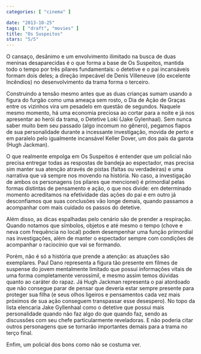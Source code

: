 ```yaml
---
categories: [ "cinema" ]

date: "2013-10-25"
tags: [ "draft", "movies" ]
title: "Os Suspeitos"
stars: "5/5"
---
```

O cansaço, desânimo e um envolvimento ilimitado na busca de duas meninas desaparecidas é o que forma a base de Os Suspeitos, mantida todo o tempo por três pilares fundamentais: o detetive e o pai incansáveis formam dois deles; a direção impecável de Denis Villeneuve (do excelente Incêndios) no desenvolvimento da trama forma o terceiro.

Construindo a tensão mesmo antes que as duas crianças sumam usando a figura do furgão como uma ameaça sem rosto, o Dia de Ação de Graças entre os vizinhos vira um pesadelo em questão de segundos. Naquele mesmo momento, há uma economia preciosa ao cortar para a noite e já nos apresentar ao herói da trama, o Detetive Loki (Jake Gylenhaal). Sem nunca saber muito bem seu passado (algo incomum no gênero), pegamos fiapos de sua personalidade durante a incessante investigação, movida de perto e em paralelo pelo igualmente incansável Keller Dover, um dos pais da garota (Hugh Jackman).

O que realmente empolga em Os Suspeitos é entender que um policial não precisa entregar todas as respostas de bandeja ao espectador, mas precisa sim manter sua atenção através de pistas (faltas ou verdadeiras) e uma narrativa que vá sempre nos movendo na história. No caso, a investigação de ambos os personagens (os pilares que mencionei) é primordial pelas formas distintas de pensamento e ação, o que nos divide: em determinado momento acreditamos na efetividade das ações do pai e em outro já desconfiamos que suas conclusões vão longe demais, quando passamos a acompanhar com mais cuidado os passos do detetive.

Além disso, as dicas espalhadas pelo cenário são de prender a respiração. Quando notamos que símbolos, objetos e até mesmo o tempo (chove e neva com frequência no local) podem desempenhar uma função primordial nas investigações, além de manter o espectador sempre com condições de acompanhar o raciocínio que vai se formando.

Porém, não é só a história que prende a atenção: as atuações são exemplares. Paul Dano representa a figura tão presente em filmes de suspense do jovem mentalmente limitado que possui informações vitais de uma forma completamente verossímil, e mesmo assim temos dúvidas quanto ao caráter do rapaz. Já Hugh Jackman representa o pai atordoado que não consegue parar de pensar que deveria estar sempre presente para proteger sua filha (e seus olhos ligeiros e pensamentos cada vez mais próximos de sua ação conseguem transpassar esse desespero). No topo da lista elencaria Jake Gyllenhaal como o detetive que possui mais personalidade quando não faz algo do que quando faz, sendo as discussões com seu chefe particularmente reveladoras. E não poderia citar outros personagens que se tornarão importantes demais para a trama no terço final.

Enfim, um policial dos bons como não se costuma ver.


